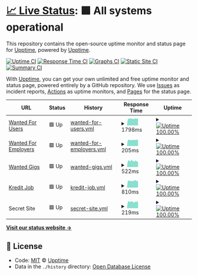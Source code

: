 # [📈 Live Status](https://jeongsk.github.io/upptime): <!--live status--> **🟩 All systems operational**

This repository contains the open-source uptime monitor and status page for [Upptime](https://upptime.js.org), powered by [Upptime](https://github.com/upptime/upptime).

[![Uptime CI](https://github.com/koj-co/upptime/workflows/Uptime%20CI/badge.svg)](https://github.com/koj-co/upptime/actions?query=workflow%3A%22Uptime+CI%22)
[![Response Time CI](https://github.com/koj-co/upptime/workflows/Response%20Time%20CI/badge.svg)](https://github.com/koj-co/upptime/actions?query=workflow%3A%22Response+Time+CI%22)
[![Graphs CI](https://github.com/koj-co/upptime/workflows/Graphs%20CI/badge.svg)](https://github.com/koj-co/upptime/actions?query=workflow%3A%22Graphs+CI%22)
[![Static Site CI](https://github.com/koj-co/upptime/workflows/Static%20Site%20CI/badge.svg)](https://github.com/koj-co/upptime/actions?query=workflow%3A%22Static+Site+CI%22)
[![Summary CI](https://github.com/koj-co/upptime/workflows/Summary%20CI/badge.svg)](https://github.com/koj-co/upptime/actions?query=workflow%3A%22Summary+CI%22)

With [Upptime](https://upptime.js.org), you can get your own unlimited and free uptime monitor and status page, powered entirely by a GitHub repository. We use [Issues](https://github.com/upptime/upptime/issues) as incident reports, [Actions](https://github.com/upptime/upptime/actions) as uptime monitors, and [Pages](https://demo.upptime.js.org) for the status page.

<!--start: status pages-->
<!-- This summary is generated by Upptime (https://github.com/upptime/upptime) -->
<!-- Do not edit this manually, your changes will be overwritten -->
<!-- prettier-ignore -->
| URL | Status | History | Response Time | Uptime |
| --- | ------ | ------- | ------------- | ------ |
| [Wanted For Users](https://www.wanted.co.kr) | 🟩 Up | [wanted-for-users.yml](https://github.com/jeongsk/upptime/commits/master/history/wanted-for-users.yml) | <details><summary><img alt="Response time graph" src="./graphs/wanted-for-users.png" height="20"> 1798ms</summary><br><a href="https://jeongsk.github.io/upptime/history/wanted-for-users"><img alt="Response time 1798" src="https://img.shields.io/endpoint?url=https%3A%2F%2Fraw.githubusercontent.com%2Fjeongsk%2Fupptime%2Fmaster%2Fapi%2Fwanted-for-users%2Fresponse-time.json"></a><br><a href="https://jeongsk.github.io/upptime/history/wanted-for-users"><img alt="24-hour response time 1845" src="https://img.shields.io/endpoint?url=https%3A%2F%2Fraw.githubusercontent.com%2Fjeongsk%2Fupptime%2Fmaster%2Fapi%2Fwanted-for-users%2Fresponse-time-day.json"></a><br><a href="https://jeongsk.github.io/upptime/history/wanted-for-users"><img alt="7-day response time 1824" src="https://img.shields.io/endpoint?url=https%3A%2F%2Fraw.githubusercontent.com%2Fjeongsk%2Fupptime%2Fmaster%2Fapi%2Fwanted-for-users%2Fresponse-time-week.json"></a><br><a href="https://jeongsk.github.io/upptime/history/wanted-for-users"><img alt="30-day response time 1798" src="https://img.shields.io/endpoint?url=https%3A%2F%2Fraw.githubusercontent.com%2Fjeongsk%2Fupptime%2Fmaster%2Fapi%2Fwanted-for-users%2Fresponse-time-month.json"></a><br><a href="https://jeongsk.github.io/upptime/history/wanted-for-users"><img alt="1-year response time 1798" src="https://img.shields.io/endpoint?url=https%3A%2F%2Fraw.githubusercontent.com%2Fjeongsk%2Fupptime%2Fmaster%2Fapi%2Fwanted-for-users%2Fresponse-time-year.json"></a></details> | <details><summary><a href="https://jeongsk.github.io/upptime/history/wanted-for-users"><img alt="Uptime 100.00%" src="https://img.shields.io/endpoint?url=https%3A%2F%2Fraw.githubusercontent.com%2Fjeongsk%2Fupptime%2Fmaster%2Fapi%2Fwanted-for-users%2Fuptime.json"></a></summary><a href="https://jeongsk.github.io/upptime/history/wanted-for-users"><img alt="24-hour uptime 100.00%" src="https://img.shields.io/endpoint?url=https%3A%2F%2Fraw.githubusercontent.com%2Fjeongsk%2Fupptime%2Fmaster%2Fapi%2Fwanted-for-users%2Fuptime-day.json"></a><br><a href="https://jeongsk.github.io/upptime/history/wanted-for-users"><img alt="7-day uptime 100.00%" src="https://img.shields.io/endpoint?url=https%3A%2F%2Fraw.githubusercontent.com%2Fjeongsk%2Fupptime%2Fmaster%2Fapi%2Fwanted-for-users%2Fuptime-week.json"></a><br><a href="https://jeongsk.github.io/upptime/history/wanted-for-users"><img alt="30-day uptime 100.00%" src="https://img.shields.io/endpoint?url=https%3A%2F%2Fraw.githubusercontent.com%2Fjeongsk%2Fupptime%2Fmaster%2Fapi%2Fwanted-for-users%2Fuptime-month.json"></a><br><a href="https://jeongsk.github.io/upptime/history/wanted-for-users"><img alt="1-year uptime 100.00%" src="https://img.shields.io/endpoint?url=https%3A%2F%2Fraw.githubusercontent.com%2Fjeongsk%2Fupptime%2Fmaster%2Fapi%2Fwanted-for-users%2Fuptime-year.json"></a></details>
| [Wanted For Employers](https://www.wanted.co.kr/dashboard) | 🟩 Up | [wanted-for-employers.yml](https://github.com/jeongsk/upptime/commits/master/history/wanted-for-employers.yml) | <details><summary><img alt="Response time graph" src="./graphs/wanted-for-employers.png" height="20"> 205ms</summary><br><a href="https://jeongsk.github.io/upptime/history/wanted-for-employers"><img alt="Response time 205" src="https://img.shields.io/endpoint?url=https%3A%2F%2Fraw.githubusercontent.com%2Fjeongsk%2Fupptime%2Fmaster%2Fapi%2Fwanted-for-employers%2Fresponse-time.json"></a><br><a href="https://jeongsk.github.io/upptime/history/wanted-for-employers"><img alt="24-hour response time 221" src="https://img.shields.io/endpoint?url=https%3A%2F%2Fraw.githubusercontent.com%2Fjeongsk%2Fupptime%2Fmaster%2Fapi%2Fwanted-for-employers%2Fresponse-time-day.json"></a><br><a href="https://jeongsk.github.io/upptime/history/wanted-for-employers"><img alt="7-day response time 207" src="https://img.shields.io/endpoint?url=https%3A%2F%2Fraw.githubusercontent.com%2Fjeongsk%2Fupptime%2Fmaster%2Fapi%2Fwanted-for-employers%2Fresponse-time-week.json"></a><br><a href="https://jeongsk.github.io/upptime/history/wanted-for-employers"><img alt="30-day response time 205" src="https://img.shields.io/endpoint?url=https%3A%2F%2Fraw.githubusercontent.com%2Fjeongsk%2Fupptime%2Fmaster%2Fapi%2Fwanted-for-employers%2Fresponse-time-month.json"></a><br><a href="https://jeongsk.github.io/upptime/history/wanted-for-employers"><img alt="1-year response time 205" src="https://img.shields.io/endpoint?url=https%3A%2F%2Fraw.githubusercontent.com%2Fjeongsk%2Fupptime%2Fmaster%2Fapi%2Fwanted-for-employers%2Fresponse-time-year.json"></a></details> | <details><summary><a href="https://jeongsk.github.io/upptime/history/wanted-for-employers"><img alt="Uptime 100.00%" src="https://img.shields.io/endpoint?url=https%3A%2F%2Fraw.githubusercontent.com%2Fjeongsk%2Fupptime%2Fmaster%2Fapi%2Fwanted-for-employers%2Fuptime.json"></a></summary><a href="https://jeongsk.github.io/upptime/history/wanted-for-employers"><img alt="24-hour uptime 100.00%" src="https://img.shields.io/endpoint?url=https%3A%2F%2Fraw.githubusercontent.com%2Fjeongsk%2Fupptime%2Fmaster%2Fapi%2Fwanted-for-employers%2Fuptime-day.json"></a><br><a href="https://jeongsk.github.io/upptime/history/wanted-for-employers"><img alt="7-day uptime 100.00%" src="https://img.shields.io/endpoint?url=https%3A%2F%2Fraw.githubusercontent.com%2Fjeongsk%2Fupptime%2Fmaster%2Fapi%2Fwanted-for-employers%2Fuptime-week.json"></a><br><a href="https://jeongsk.github.io/upptime/history/wanted-for-employers"><img alt="30-day uptime 100.00%" src="https://img.shields.io/endpoint?url=https%3A%2F%2Fraw.githubusercontent.com%2Fjeongsk%2Fupptime%2Fmaster%2Fapi%2Fwanted-for-employers%2Fuptime-month.json"></a><br><a href="https://jeongsk.github.io/upptime/history/wanted-for-employers"><img alt="1-year uptime 100.00%" src="https://img.shields.io/endpoint?url=https%3A%2F%2Fraw.githubusercontent.com%2Fjeongsk%2Fupptime%2Fmaster%2Fapi%2Fwanted-for-employers%2Fuptime-year.json"></a></details>
| [Wanted Gigs](https://www.wanted.co.kr/gigs) | 🟩 Up | [wanted-gigs.yml](https://github.com/jeongsk/upptime/commits/master/history/wanted-gigs.yml) | <details><summary><img alt="Response time graph" src="./graphs/wanted-gigs.png" height="20"> 522ms</summary><br><a href="https://jeongsk.github.io/upptime/history/wanted-gigs"><img alt="Response time 522" src="https://img.shields.io/endpoint?url=https%3A%2F%2Fraw.githubusercontent.com%2Fjeongsk%2Fupptime%2Fmaster%2Fapi%2Fwanted-gigs%2Fresponse-time.json"></a><br><a href="https://jeongsk.github.io/upptime/history/wanted-gigs"><img alt="24-hour response time 463" src="https://img.shields.io/endpoint?url=https%3A%2F%2Fraw.githubusercontent.com%2Fjeongsk%2Fupptime%2Fmaster%2Fapi%2Fwanted-gigs%2Fresponse-time-day.json"></a><br><a href="https://jeongsk.github.io/upptime/history/wanted-gigs"><img alt="7-day response time 479" src="https://img.shields.io/endpoint?url=https%3A%2F%2Fraw.githubusercontent.com%2Fjeongsk%2Fupptime%2Fmaster%2Fapi%2Fwanted-gigs%2Fresponse-time-week.json"></a><br><a href="https://jeongsk.github.io/upptime/history/wanted-gigs"><img alt="30-day response time 522" src="https://img.shields.io/endpoint?url=https%3A%2F%2Fraw.githubusercontent.com%2Fjeongsk%2Fupptime%2Fmaster%2Fapi%2Fwanted-gigs%2Fresponse-time-month.json"></a><br><a href="https://jeongsk.github.io/upptime/history/wanted-gigs"><img alt="1-year response time 522" src="https://img.shields.io/endpoint?url=https%3A%2F%2Fraw.githubusercontent.com%2Fjeongsk%2Fupptime%2Fmaster%2Fapi%2Fwanted-gigs%2Fresponse-time-year.json"></a></details> | <details><summary><a href="https://jeongsk.github.io/upptime/history/wanted-gigs"><img alt="Uptime 100.00%" src="https://img.shields.io/endpoint?url=https%3A%2F%2Fraw.githubusercontent.com%2Fjeongsk%2Fupptime%2Fmaster%2Fapi%2Fwanted-gigs%2Fuptime.json"></a></summary><a href="https://jeongsk.github.io/upptime/history/wanted-gigs"><img alt="24-hour uptime 100.00%" src="https://img.shields.io/endpoint?url=https%3A%2F%2Fraw.githubusercontent.com%2Fjeongsk%2Fupptime%2Fmaster%2Fapi%2Fwanted-gigs%2Fuptime-day.json"></a><br><a href="https://jeongsk.github.io/upptime/history/wanted-gigs"><img alt="7-day uptime 100.00%" src="https://img.shields.io/endpoint?url=https%3A%2F%2Fraw.githubusercontent.com%2Fjeongsk%2Fupptime%2Fmaster%2Fapi%2Fwanted-gigs%2Fuptime-week.json"></a><br><a href="https://jeongsk.github.io/upptime/history/wanted-gigs"><img alt="30-day uptime 100.00%" src="https://img.shields.io/endpoint?url=https%3A%2F%2Fraw.githubusercontent.com%2Fjeongsk%2Fupptime%2Fmaster%2Fapi%2Fwanted-gigs%2Fuptime-month.json"></a><br><a href="https://jeongsk.github.io/upptime/history/wanted-gigs"><img alt="1-year uptime 100.00%" src="https://img.shields.io/endpoint?url=https%3A%2F%2Fraw.githubusercontent.com%2Fjeongsk%2Fupptime%2Fmaster%2Fapi%2Fwanted-gigs%2Fuptime-year.json"></a></details>
| [Kredit Job](https://kreditjob.com/) | 🟩 Up | [kredit-job.yml](https://github.com/jeongsk/upptime/commits/master/history/kredit-job.yml) | <details><summary><img alt="Response time graph" src="./graphs/kredit-job.png" height="20"> 810ms</summary><br><a href="https://jeongsk.github.io/upptime/history/kredit-job"><img alt="Response time 810" src="https://img.shields.io/endpoint?url=https%3A%2F%2Fraw.githubusercontent.com%2Fjeongsk%2Fupptime%2Fmaster%2Fapi%2Fkredit-job%2Fresponse-time.json"></a><br><a href="https://jeongsk.github.io/upptime/history/kredit-job"><img alt="24-hour response time 821" src="https://img.shields.io/endpoint?url=https%3A%2F%2Fraw.githubusercontent.com%2Fjeongsk%2Fupptime%2Fmaster%2Fapi%2Fkredit-job%2Fresponse-time-day.json"></a><br><a href="https://jeongsk.github.io/upptime/history/kredit-job"><img alt="7-day response time 829" src="https://img.shields.io/endpoint?url=https%3A%2F%2Fraw.githubusercontent.com%2Fjeongsk%2Fupptime%2Fmaster%2Fapi%2Fkredit-job%2Fresponse-time-week.json"></a><br><a href="https://jeongsk.github.io/upptime/history/kredit-job"><img alt="30-day response time 810" src="https://img.shields.io/endpoint?url=https%3A%2F%2Fraw.githubusercontent.com%2Fjeongsk%2Fupptime%2Fmaster%2Fapi%2Fkredit-job%2Fresponse-time-month.json"></a><br><a href="https://jeongsk.github.io/upptime/history/kredit-job"><img alt="1-year response time 810" src="https://img.shields.io/endpoint?url=https%3A%2F%2Fraw.githubusercontent.com%2Fjeongsk%2Fupptime%2Fmaster%2Fapi%2Fkredit-job%2Fresponse-time-year.json"></a></details> | <details><summary><a href="https://jeongsk.github.io/upptime/history/kredit-job"><img alt="Uptime 100.00%" src="https://img.shields.io/endpoint?url=https%3A%2F%2Fraw.githubusercontent.com%2Fjeongsk%2Fupptime%2Fmaster%2Fapi%2Fkredit-job%2Fuptime.json"></a></summary><a href="https://jeongsk.github.io/upptime/history/kredit-job"><img alt="24-hour uptime 100.00%" src="https://img.shields.io/endpoint?url=https%3A%2F%2Fraw.githubusercontent.com%2Fjeongsk%2Fupptime%2Fmaster%2Fapi%2Fkredit-job%2Fuptime-day.json"></a><br><a href="https://jeongsk.github.io/upptime/history/kredit-job"><img alt="7-day uptime 100.00%" src="https://img.shields.io/endpoint?url=https%3A%2F%2Fraw.githubusercontent.com%2Fjeongsk%2Fupptime%2Fmaster%2Fapi%2Fkredit-job%2Fuptime-week.json"></a><br><a href="https://jeongsk.github.io/upptime/history/kredit-job"><img alt="30-day uptime 100.00%" src="https://img.shields.io/endpoint?url=https%3A%2F%2Fraw.githubusercontent.com%2Fjeongsk%2Fupptime%2Fmaster%2Fapi%2Fkredit-job%2Fuptime-month.json"></a><br><a href="https://jeongsk.github.io/upptime/history/kredit-job"><img alt="1-year uptime 100.00%" src="https://img.shields.io/endpoint?url=https%3A%2F%2Fraw.githubusercontent.com%2Fjeongsk%2Fupptime%2Fmaster%2Fapi%2Fkredit-job%2Fuptime-year.json"></a></details>
| Secret Site | 🟩 Up | [secret-site.yml](https://github.com/jeongsk/upptime/commits/master/history/secret-site.yml) | <details><summary><img alt="Response time graph" src="./graphs/secret-site.png" height="20"> 219ms</summary><br><a href="https://jeongsk.github.io/upptime/history/secret-site"><img alt="Response time 219" src="https://img.shields.io/endpoint?url=https%3A%2F%2Fraw.githubusercontent.com%2Fjeongsk%2Fupptime%2Fmaster%2Fapi%2Fsecret-site%2Fresponse-time.json"></a><br><a href="https://jeongsk.github.io/upptime/history/secret-site"><img alt="24-hour response time 207" src="https://img.shields.io/endpoint?url=https%3A%2F%2Fraw.githubusercontent.com%2Fjeongsk%2Fupptime%2Fmaster%2Fapi%2Fsecret-site%2Fresponse-time-day.json"></a><br><a href="https://jeongsk.github.io/upptime/history/secret-site"><img alt="7-day response time 214" src="https://img.shields.io/endpoint?url=https%3A%2F%2Fraw.githubusercontent.com%2Fjeongsk%2Fupptime%2Fmaster%2Fapi%2Fsecret-site%2Fresponse-time-week.json"></a><br><a href="https://jeongsk.github.io/upptime/history/secret-site"><img alt="30-day response time 219" src="https://img.shields.io/endpoint?url=https%3A%2F%2Fraw.githubusercontent.com%2Fjeongsk%2Fupptime%2Fmaster%2Fapi%2Fsecret-site%2Fresponse-time-month.json"></a><br><a href="https://jeongsk.github.io/upptime/history/secret-site"><img alt="1-year response time 219" src="https://img.shields.io/endpoint?url=https%3A%2F%2Fraw.githubusercontent.com%2Fjeongsk%2Fupptime%2Fmaster%2Fapi%2Fsecret-site%2Fresponse-time-year.json"></a></details> | <details><summary><a href="https://jeongsk.github.io/upptime/history/secret-site"><img alt="Uptime 100.00%" src="https://img.shields.io/endpoint?url=https%3A%2F%2Fraw.githubusercontent.com%2Fjeongsk%2Fupptime%2Fmaster%2Fapi%2Fsecret-site%2Fuptime.json"></a></summary><a href="https://jeongsk.github.io/upptime/history/secret-site"><img alt="24-hour uptime 100.00%" src="https://img.shields.io/endpoint?url=https%3A%2F%2Fraw.githubusercontent.com%2Fjeongsk%2Fupptime%2Fmaster%2Fapi%2Fsecret-site%2Fuptime-day.json"></a><br><a href="https://jeongsk.github.io/upptime/history/secret-site"><img alt="7-day uptime 100.00%" src="https://img.shields.io/endpoint?url=https%3A%2F%2Fraw.githubusercontent.com%2Fjeongsk%2Fupptime%2Fmaster%2Fapi%2Fsecret-site%2Fuptime-week.json"></a><br><a href="https://jeongsk.github.io/upptime/history/secret-site"><img alt="30-day uptime 100.00%" src="https://img.shields.io/endpoint?url=https%3A%2F%2Fraw.githubusercontent.com%2Fjeongsk%2Fupptime%2Fmaster%2Fapi%2Fsecret-site%2Fuptime-month.json"></a><br><a href="https://jeongsk.github.io/upptime/history/secret-site"><img alt="1-year uptime 100.00%" src="https://img.shields.io/endpoint?url=https%3A%2F%2Fraw.githubusercontent.com%2Fjeongsk%2Fupptime%2Fmaster%2Fapi%2Fsecret-site%2Fuptime-year.json"></a></details>

<!--end: status pages-->

[**Visit our status website →**](https://jeongsk.github.io/upptime)

## 📄 License

- Code: [MIT](./LICENSE) © [Upptime](https://upptime.js.org)
- Data in the `./history` directory: [Open Database License](https://opendatacommons.org/licenses/odbl/1-0/)
